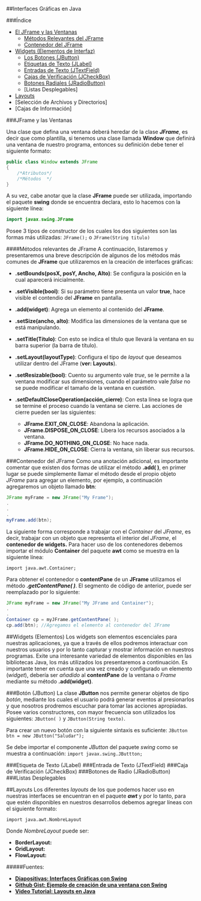 ##Interfaces Gráficas en Java

###Índice
-	[El JFrame y las Ventanas](#JFrameyVentanas)
	-	[Métodos Relevantes del JFrame](#MetodosRelevantesDeJFrame)
	-	[Contenedor del JFrame](#ContenedorDelJFrame)
-	[Widgets (Elementos de Interfaz)](#Widgets)
	-	[Los Botones (JButton)](#JButton)
	-	[Etiquetas de Texto (JLabel)](#JLabel)
	-	[Entradas de Texto (JTextField)](#JTextField)
	-	[Cajas de Verificación (JCheckBox)](#JCheckBox)
	-	[Botones Radiales (JRadioButton)](#JRadioButton)
	-	[Listas Desplegables]
-	[Layouts](#Layouts)
-	[Selección de Archivos y Directorios]
-	[Cajas de Información]

###<a id="JFrameyVentanas">JFrame y las Ventanas</a>

Una clase que defina una ventana deberá heredar de la clase ***JFrame***, es decir que como plantilla, si tenemos una clase llamada **Window** que definirá una ventana de nuestro programa, entonces su definición debe tener el siguiente formato:

```java
public class Window extends JFrame
{
	/*Atributos*/
    /*Métodos  */
}
```
A su vez, cabe anotar que la clase **JFrame** puede ser utilizada, importando el paquete **swing** donde se encuentra declara, esto lo hacemos con la siguiente línea:
```java
import javax.swing.JFrame
```
Posee 3 tipos de constructor de los cuales los dos siguientes son las formas más utilizadas: `JFrame();` o `JFrame(String titulo)`

####<a id="MetodosRelevantesDeJFrame">Métodos relevantes de JFrame</a>
A continuación, listaremos y presentaremos una breve descripción de algunos de los métodos más comunes de **JFrame** que utilizaremos en la creación de interfaces gráficas:
*	**.setBounds(posX, posY, Ancho, Alto)**: Se configura la posición en la cual aparecerá inicialmente.
*	**.setVisible(bool)**: Si su parámetro tiene presenta un valor **true**, hace visible el contendio del **JFrame** en pantalla.
*	**.add(widget)**: Agrega un elemento al contenido del **JFrame**.
*	**.setSize(ancho, alto)**: Modifica las dimensiones de la ventana que se está manipulando.
*	**.setTitle(Título)**: Con esto se indica el título que llevará la ventana en su barra superior (la barra de título).
*	**.setLayout(layoutType)**: Configura el tipo de *layout* que deseamos utilizar dentro del JFrame (**ver: Layouts**).
*	**.setResizable(bool)**: Cuento su argumento vale *true*, se le permite a la ventana modificar sus dimensiones, cuando el parámetro vale *false* no se puede modificar el tamaño de la ventana en cuestión.
*	**.setDefaultCloseOperation(acción_cierre)**: Con esta línea se logra que se termine el proceso cuando la ventana se cierre.	Las acciones de cierre pueden ser las siguientes:

	*	**JFrame.EXIT_ON_CLOSE**: Abandona la aplicación.
	*	**JFrame.DISPOSE_ON_CLOSE**: Libera los recursos asociados a la ventana.
	*	**JFrame.DO_NOTHING_ON_CLOSE**: No hace nada.
	*	**JFrame.HIDE_ON_CLOSE**: Cierra la ventana, sin liberar sus recursos.

###<a id="ContenedorDelJFrame">Contenedor del JFrame</a>
Como una anotación adicional, es importante comentar que existen dos formas de utilizar el método **.add( )**, en primer lugar se puede simplemente llamar el método desde el propio objeto *JFrame* para agregar un elemento, por ejemplo, a continuación agregaremos un objeto llamado **btn**:

```java
JFrame myFrame = new JFrame("My Frame");
.
.
.
myFrame.add(btn);
```

La siguiente forma corresponde a trabajar con el *Container* del *JFrame*, es decir, trabajar con un objeto que representa el interior del *JFrame*, el **contenedor de widgets.**
Para hacer uso de los contenedores debemos importar el módulo **Container** del paquete **awt** como se muestra en la siguiente línea:

`import java.awt.Container;`

Para obtener el contenedor o **contentPane** de un **JFrame** utilizamos el método ***.getContentPane( )***. El segmento de código de anterior, puede ser reemplazado por lo siguiente:

```java
JFrame myFrame = new JFrame("My JFrame and Container");
.
.
Container cp = myJFrame.getContentPane( );
cp.add(btn); //Agregamos el elemento al contenedor del JFrame
```

##<a id="Widgets">Widgets (Elementos)</a>
Los widgets son elementos escenciales para nuestras aplicaciones, ya que a través de ellos podremos interactuar con nuestros usuarios y por lo tanto capturar y mostrar información en nuestros programas. Exite una interesante variedad de elementos disponibles en las bibliotecas Java, los más utilizados los presentaremos a continuación. Es importante tener en cuenta que una vez creado y configurado un elemento (*widget*), debería ser *añadido* al **contentPane** de la ventana o *Frame* mediante su método **.add(**widget**)**.

###<a id="JButton">Botón (JButton)</a>
La clase **JButton** nos permite generar objetos de tipo *botón*, mediante los cuales el usuario podrá generar eventos al presionarlos y que nosotros prodremos escuchar para tomar las acciones apropiadas. Posee varios constructores, con mayor frecuencia son utilizados los siguientes: `JButton( )` y `JButton(String texto)`.

Para crear un nuevo botón con la siguiente sintaxis es suficiente:
`JButton btn = new JButton("Saludar");`

Se debe importar el componente *JButton* del paquete *swing* como se muestra a continuación:
`import javax.swing.JButtton;`

###<a id="JLabel">Etiqueta de Texto (JLabel)</a>
###<a id="JTextField">Entrada de Texto (JTextField)</a>
###<a id="JCheckBox">Caja de Verificación (JCheckBox)</a>
###<a id="JRadioButton">Botones de Radio (JRadioButton)</a>
###<a id="ListBox">Listas Desplegables</a>

##<a id="Layouts">Layouts</a>
Los diferentes *layouts* de los que podemos hacer uso en nuestras interfaces se encuentran en el paquete ***awt*** y por lo tanto, para que estén disponibles en nuestros desarrollos debemos agregar líneas con el siguiente formato:

`import java.awt.NombreLayout`

Donde *NombreLayout* puede ser:
*	**BorderLayout:**
*	**GridLayout:**
*	**FlowLayout:**

#####Fuentes:
*	[**Diapositivas: Interfaces Gráficas con Swing**](http://dalila.sip.ucm.es/~manuel/JSW1/Slides/Swing.pdf)
*	[**Github Gist: Ejemplo de creación de una ventana con Swing**](https://gist.github.com/alvareztech/9022849)
*	[**Video Tutorial: Layouts en Java**](https://www.youtube.com/watch?v=mx5eZwlcg78)
####